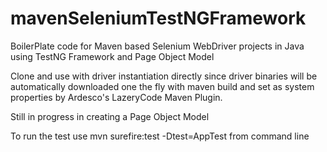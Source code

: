 # mavenSeleniumTestNGFramework

BoilerPlate code for Maven based Selenium WebDriver projects in Java using TestNG Framework and Page Object Model

Clone and use with driver instantiation directly since driver binaries will be automatically downloaded one the fly with maven build and set as system properties by Ardesco's LazeryCode Maven Plugin.

Still in progress in creating a Page Object Model

To run the test use mvn surefire:test -Dtest=AppTest from command line
